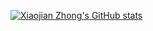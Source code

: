 <!--
**azxj/azxj** is a ✨ _special_ ✨ repository because its `README.md` (this file) appears on your GitHub profile.

Here are some ideas to get you started:

- 🔭 I’m currently working on ...
- 🌱 I’m currently learning ...
- 👯 I’m looking to collaborate on ...
- 🤔 I’m looking for help with ...
- 💬 Ask me about ...
- 📫 How to reach me: ...
- 😄 Pronouns: ...
- ⚡ Fun fact: ...
-->

[![Xiaojian Zhong's GitHub stats](https://github-readme-stats.vercel.app/api?username=azxj&count_private=true&show_icons=true&include_all_commits=true)](https://github.com/anuraghazra/github-readme-stats)
